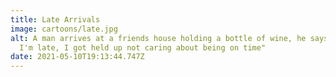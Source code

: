 ```yaml
---
title: Late Arrivals
image: cartoons/late.jpg
alt: A man arrives at a friends house holding a bottle of wine, he says "Sorry
  I'm late, I got held up not caring about being on time"
date: 2021-05-10T19:13:44.747Z
---
```

